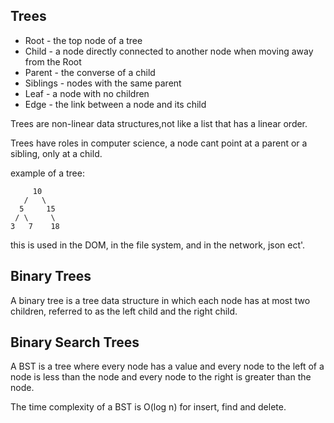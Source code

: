 ## Trees

- Root - the top node of a tree
- Child - a node directly connected to another node when moving away from the Root
- Parent - the converse of a child
- Siblings - nodes with the same parent
- Leaf - a node with no children
- Edge - the link between a node and its child

Trees are non-linear data structures,not like a list that has a linear order.

Trees have roles in computer science, a node cant point at a parent or a sibling, only at a child.

example of a tree:

```
     10
   /   \
  5     15
 / \     \
3   7    18
```

this is used in the DOM, in the file system, and in the network, json ect'.

## Binary Trees

A binary tree is a tree data structure in which each node has at most two children, referred to as the left child and the right child.

## Binary Search Trees

A BST is a tree where every node has a value and every node to the left of a node is less than the node and every node to the right is greater than the node.

The time complexity of a BST is O(log n) for insert, find and delete.
